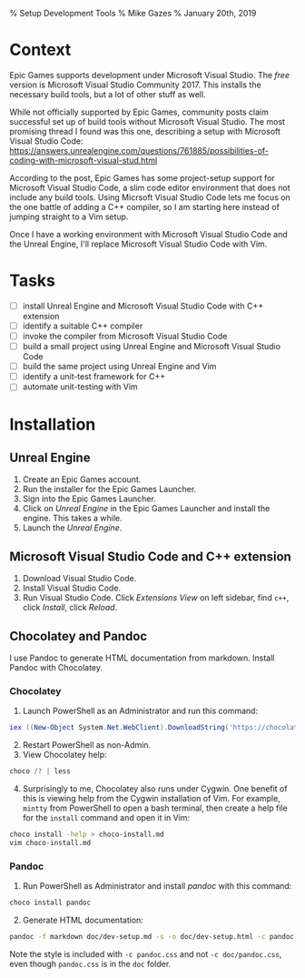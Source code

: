 % Setup Development Tools
% Mike Gazes
% January 20th, 2019

# Context
Epic Games supports development under Microsoft Visual Studio. The *free*
version is Microsoft Visual Studio Community 2017. This installs the necessary
build tools, but a lot of other stuff as well.

While not officially supported by Epic Games, community posts claim successful
set up of build tools without Microsoft Visual Studio. The most promising thread
I found was this one, describing a setup with Microsoft Visual Studio Code:
<https://answers.unrealengine.com/questions/761885/possibilities-of-coding-with-microsoft-visual-stud.html>

According to the post, Epic Games has some project-setup support for Microsoft
Visual Studio Code, a slim code editor environment that does not include any
build tools. Using Micrsoft Visual Studio Code lets me focus on the one battle
of adding a C++ compiler, so I am starting here instead of jumping straight to a
Vim setup.

Once I have a working environment with Microsoft Visual Studio Code and the
Unreal Engine, I'll replace Microsoft Visual Studio Code with Vim.

# Tasks
- [ ] install Unreal Engine and Microsoft Visual Studio Code with C++ extension
- [ ] identify a suitable C++ compiler
- [ ] invoke the compiler from Microsoft Visual Studio Code
- [ ] build a small project using Unreal Engine and Microsoft Visual Studio Code
- [ ] build the same project using Unreal Engine and Vim
- [ ] identify a unit-test framework for C++
- [ ] automate unit-testing with Vim

# Installation
## Unreal Engine
1. Create an Epic Games account.
2. Run the installer for the Epic Games Launcher.
3. Sign into the Epic Games Launcher.
4. Click on *Unreal Engine* in the Epic Games Launcher and install the engine.
   This takes a while.
5. Launch the *Unreal Engine*.

## Microsoft Visual Studio Code and C++ extension
1. Download Visual Studio Code.
2. Install Visual Studio Code.
3. Run Visual Studio Code. Click *Extensions View* on left sidebar, find `c++`,
   click *Install*, click *Reload*.

## Chocolatey and Pandoc
I use Pandoc to generate HTML documentation from markdown. Install Pandoc with
Chocolatey.

### Chocolatey
1. Launch PowerShell as an Administrator and run this command:
```powershell
iex ((New-Object System.Net.WebClient).DownloadString('https://chocolatey.org/install.ps1'))
```
2. Restart PowerShell as non-Admin.
3. View Chocolatey help:
```powershell
choco /? | less
```
4. Surprisingly to me, Chocolatey also runs under Cygwin. One benefit of this
   is viewing help from the Cygwin installation of Vim.
   For example, `mintty` from PowerShell to open a bash terminal, then create a
   help file for the `install` command and open it in Vim:
```bash
choco install -help > choco-install.md
vim choco-install.md
```

### Pandoc
1. Run PowerShell as Administrator and install *pandoc* with this command:
```powershell
choco install pandoc
```
2. Generate HTML documentation:
```bash
pandoc -f markdown doc/dev-setup.md -s -o doc/dev-setup.html -c pandoc.css --toc
```
Note the style is included with `-c pandoc.css` and not `-c doc/pandoc.css`,
even though `pandoc.css` is in the `doc` folder.
